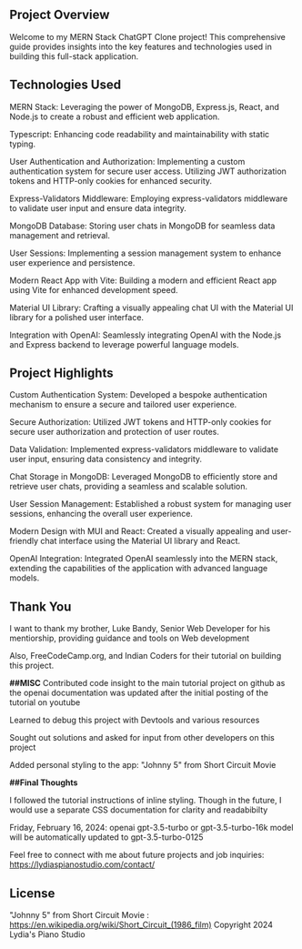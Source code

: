 
## Project Overview
Welcome to my MERN Stack ChatGPT Clone project! This comprehensive guide provides insights into the key features and technologies used in building this full-stack application.

## Technologies Used
MERN Stack: Leveraging the power of MongoDB, Express.js, React, and Node.js to create a robust and efficient web application.

Typescript: Enhancing code readability and maintainability with static typing.

User Authentication and Authorization:
Implementing a custom authentication system for secure user access.
Utilizing JWT authorization tokens and HTTP-only cookies for enhanced security.

Express-Validators Middleware:
Employing express-validators middleware to validate user input and ensure data integrity.

MongoDB Database:
Storing user chats in MongoDB for seamless data management and retrieval.

User Sessions:
Implementing a session management system to enhance user experience and persistence.

Modern React App with Vite:
Building a modern and efficient React app using Vite for enhanced development speed.

Material UI Library:
Crafting a visually appealing chat UI with the Material UI library for a polished user interface.

Integration with OpenAI:
Seamlessly integrating OpenAI with the Node.js and Express backend to leverage powerful language models.

 ## Project Highlights
 
Custom Authentication System:
Developed a bespoke authentication mechanism to ensure a secure and tailored user experience.

Secure Authorization:
Utilized JWT tokens and HTTP-only cookies for secure user authorization and protection of user routes.

Data Validation:
Implemented express-validators middleware to validate user input, ensuring data consistency and integrity.

Chat Storage in MongoDB:
Leveraged MongoDB to efficiently store and retrieve user chats, providing a seamless and scalable solution.

User Session Management:
Established a robust system for managing user sessions, enhancing the overall user experience.

Modern Design with MUI and React:
Created a visually appealing and user-friendly chat interface using the Material UI library and React.

OpenAI Integration:
Integrated OpenAI seamlessly into the MERN stack, extending the capabilities of the application with advanced language models.


## Thank You 
I want to thank my brother, Luke Bandy, Senior Web Developer for his mentiorship, providing guidance and tools on Web development

Also, FreeCodeCamp.org, and Indian Coders for their tutorial on building this project. 

**##MISC**
Contributed code insight to the main tutorial project on github as the openai documentation was updated after the initial posting of the tutorial on youtube

Learned to debug this project with Devtools and various resources 

Sought out solutions and asked for input from other developers on this project 

Added personal styling to the app: "Johnny 5" from Short Circuit Movie


**##Final Thoughts**

I followed the tutorial instructions of inline styling. Though in the future, I would use a separate CSS documentation for clarity and readabibilty
 
Friday, February 16, 2024: openai gpt-3.5-turbo or gpt-3.5-turbo-16k model will be automatically updated to gpt-3.5-turbo-0125 

Feel free to connect with me about future projects and job inquiries: https://lydiaspianostudio.com/contact/ 

## License
"Johnny 5" from Short Circuit Movie : https://en.wikipedia.org/wiki/Short_Circuit_(1986_film)
Copyright 2024 Lydia's Piano Studio
